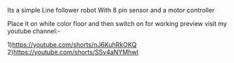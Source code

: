 Its a simple Line follower robot With 8 pin sensor and a motor controller

Place it on white color floor and then switch on
for working preview visit my youtube channel:-

1)https://youtube.com/shorts/nJ6KuhRkOKQ
2)https://youtube.com/shorts/SSv4aNYMhwI
